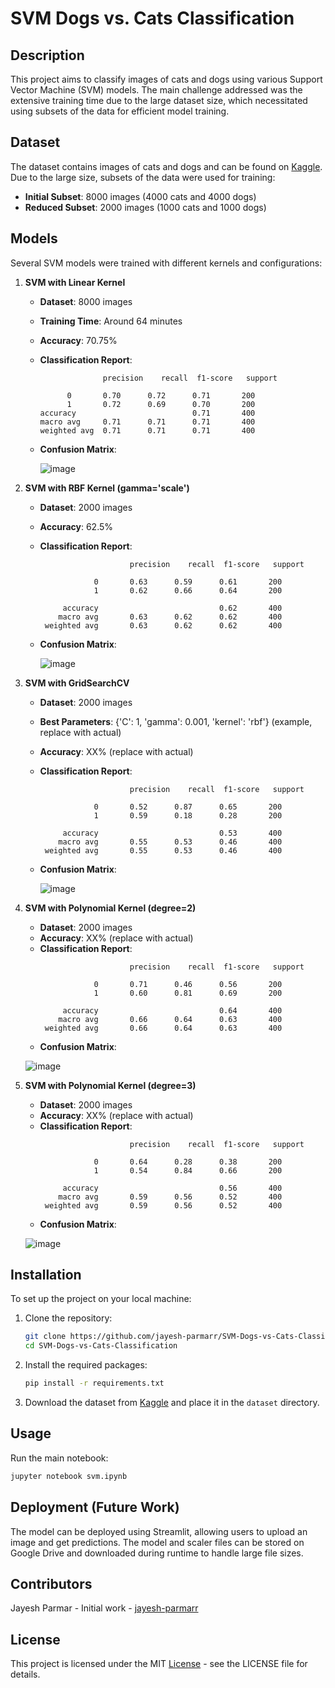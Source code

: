 # SVM Dogs vs. Cats Classification 

## Description

This project aims to classify images of cats and dogs using various Support Vector Machine (SVM) models. The main challenge addressed was the extensive training time due to the large dataset size, which necessitated using subsets of the data for efficient model training.

## Dataset

The dataset contains images of cats and dogs and can be found on [Kaggle](https://www.kaggle.com/c/dogs-vs-cats/data). Due to the large size, subsets of the data were used for training:

- **Initial Subset**: 8000 images (4000 cats and 4000 dogs)
- **Reduced Subset**: 2000 images (1000 cats and 1000 dogs)

## Models

Several SVM models were trained with different kernels and configurations:

1. **SVM with Linear Kernel**
   - **Dataset**: 8000 images
   - **Training Time**: Around 64 minutes
   - **Accuracy**: 70.75% 
   - **Classification Report**:
     ```
                   precision    recall  f1-score   support

           0       0.70      0.72      0.71       200
           1       0.72      0.69      0.70       200
     accuracy                          0.71       400
     macro avg     0.71      0.71      0.71       400
     weighted avg  0.71      0.71      0.71       400
     ```
   - **Confusion Matrix**:
     
     ![image](image/linear.png)

     

2. **SVM with RBF Kernel (gamma='scale')**
   - **Dataset**: 2000 images
   - **Accuracy**: 62.5% 
   - **Classification Report**:
     ```
                         precision    recall  f1-score   support
      
                 0       0.63      0.59      0.61       200
                 1       0.62      0.66      0.64       200
      
          accuracy                           0.62       400
         macro avg       0.63      0.62      0.62       400
      weighted avg       0.63      0.62      0.62       400

     ```
   - **Confusion Matrix**:

     ![image](image/rbf.png)

3. **SVM with GridSearchCV**
   - **Dataset**: 2000 images
   - **Best Parameters**: {'C': 1, 'gamma': 0.001, 'kernel': 'rbf'} (example, replace with actual)
   - **Accuracy**: XX% (replace with actual)
   - **Classification Report**:
     ```
                         precision    recall  f1-score   support
      
                 0       0.52      0.87      0.65       200
                 1       0.59      0.18      0.28       200
      
          accuracy                           0.53       400
         macro avg       0.55      0.53      0.46       400
      weighted avg       0.55      0.53      0.46       400

     ```
   - **Confusion Matrix**:

     ![image](image/rbf_grid.png)

4. **SVM with Polynomial Kernel (degree=2)**
   - **Dataset**: 2000 images
   - **Accuracy**: XX% (replace with actual)
   - **Classification Report**:
     ```
                         precision    recall  f1-score   support
      
                 0       0.71      0.46      0.56       200
                 1       0.60      0.81      0.69       200
      
          accuracy                           0.64       400
         macro avg       0.66      0.64      0.63       400
      weighted avg       0.66      0.64      0.63       400

     ```
   - **Confusion Matrix**:

    ![image](image/d2.png)

5. **SVM with Polynomial Kernel (degree=3)**
   - **Dataset**: 2000 images
   - **Accuracy**: XX% (replace with actual)
   - **Classification Report**:
     ```
                         precision    recall  f1-score   support
      
                 0       0.64      0.28      0.38       200
                 1       0.54      0.84      0.66       200
      
          accuracy                           0.56       400
         macro avg       0.59      0.56      0.52       400
      weighted avg       0.59      0.56      0.52       400

     ```
   - **Confusion Matrix**:

    ![image](image/d3.png)
   

## Installation

To set up the project on your local machine:

1. Clone the repository:
    ```bash
    git clone https://github.com/jayesh-parmarr/SVM-Dogs-vs-Cats-Classification.git
    cd SVM-Dogs-vs-Cats-Classification
    ```

2. Install the required packages:
    ```bash
    pip install -r requirements.txt
    ```

3. Download the dataset from [Kaggle](https://www.kaggle.com/c/dogs-vs-cats/data) and place it in the `dataset` directory.

## Usage

Run the main notebook:
```bash
jupyter notebook svm.ipynb
```

## Deployment (Future Work)
  The model can be deployed using Streamlit, allowing users to upload an image and get predictions. The model and scaler files can be stored on Google Drive and downloaded    during runtime to handle large file sizes.

## Contributors
  Jayesh Parmar - Initial work - [jayesh-parmarr](https://github.com/jayesh-parmarr/)
## License
 This project is licensed under the MIT [License](LICENSE) - see the LICENSE file for details.

